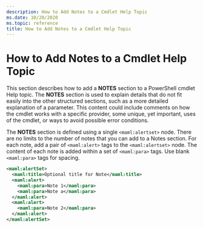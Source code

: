 ```yaml
---
description: How to Add Notes to a Cmdlet Help Topic
ms.date: 10/20/2020
ms.topic: reference
title: How to Add Notes to a Cmdlet Help Topic
---
```

# How to Add Notes to a Cmdlet Help Topic

This section describes how to add a **NOTES** section to a PowerShell cmdlet Help topic. The
**NOTES** section is used to explain details that do not fit easily into the other structured
sections, such as a more detailed explanation of a parameter. This content could include comments on
how the cmdlet works with a specific provider, some unique, yet important, uses of the cmdlet, or
ways to avoid possible error conditions.

The **NOTES** section is defined using a single `<maml:alertset>` node. There are no limits to the
number of notes that you can add to a Notes section. For each note, add a pair of `<maml:alert>`
tags to the `<maml:alertset>` node. The content of each note is added within a set of `<maml:para>`
tags. Use blank `<maml:para>` tags for spacing.

```xml
<maml:alertSet>
  <maml:title>Optional title for Note</maml:title>
  <maml:alert>
    <maml:para>Note 1</maml:para>
    <maml:para>Note a</maml:para>
  </maml:alert>
  <maml:alert>
    <maml:para>Note 2</maml:para>
  </maml:alert>
</maml:alertSet>
```
